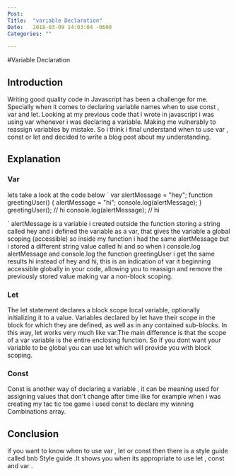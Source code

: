 ```yaml
---
Post:   
Title:  "variable Declaration"
Date:   2018-03-09 14:03:04 -0600
Categories: ""

---
```

#Variable Declaration

## Introduction 

Writing good quality code in Javascript has been a challenge for me. Specially when it comes to declaring variable names when to use const , var and let.
Looking at my previous code that i wrote in javascript i was using var whenever i was declaring a variable. Making me vulnerably to reassign variables by
mistake. So i think i final understand when to use var , const or let and decided to write a blog post about my understanding. 

## Explanation 

### Var 
lets take a look at the code below 
`
var alertMessage = "hey";
function greetingUser() {
  alertMessage = "hi";
  console.log(alertMessage);
}
greetingUser(); // hi
console.log(alertMessage); // hi

`
alertMessage is a variable i created outside the function storing a string called hey
and i defined the variable as a var, that gives the variable a global scoping (accessible)
so inside my function i had the same alertMessage but i stored a different string value called hi
and so when i console.log alertMessage and console.log the function greetingUser i get the same results hi instead of hey and hi, this is an indication of 
var it beginning accessible globally in your code, allowing you to reassign and remove the previously stored value making var a non-block scoping.      


### Let

The let statement declares a block scope local variable, optionally initializing it to a value.
Variables declared by let have their scope in the block for which they are defined, as well as in any contained sub-blocks.
In this way, let works very much like var.The main difference is that the scope of a var variable is the entire enclosing function. So if you 
dont want your variable to be global you can use let which will provide you with block scoping. 

### Const 

Const is another way of declaring a variable , it can be meaning used for assigning values that don't change after time like for example when i was creating
my tac tic toe game i used const to declare my winning Combinations array. 


## Conclusion 
if you want to know when to use var , let or const then there is a style guide called bnb Style guide .It shows you when its appropriate to use let , const and 
var .





